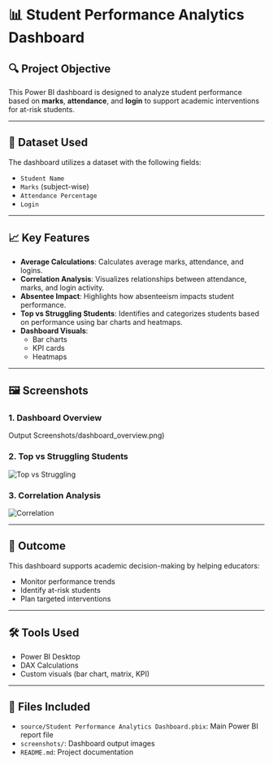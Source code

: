 # 📊 Student Performance Analytics Dashboard

## 🔍 Project Objective
This Power BI dashboard is designed to analyze student performance based on **marks**, **attendance**, and **login** to support academic interventions for at-risk students.

---

## 📁 Dataset Used
The dashboard utilizes a dataset with the following fields:
- `Student Name`
- `Marks` (subject-wise)
- `Attendance Percentage`
- `Login`

---

## 📈 Key Features
- **Average Calculations**: Calculates average marks, attendance, and logins.
- **Correlation Analysis**: Visualizes relationships between attendance, marks, and login activity.
- **Absentee Impact**: Highlights how absenteeism impacts student performance.
- **Top vs Struggling Students**: Identifies and categorizes students based on performance using bar charts and heatmaps.
- **Dashboard Visuals**:
  - Bar charts
  - KPI cards
  - Heatmaps

---

## 🖼️ Screenshots

### 1. Dashboard Overview
Output Screenshots/dashboard_overview.png)

### 2. Top vs Struggling Students
![Top vs Struggling](screenshots/top_vs_struggling.png)

### 3. Correlation Analysis
![Correlation](screenshots/correlation_analysis.png)

---

## 🧠 Outcome
This dashboard supports academic decision-making by helping educators:
- Monitor performance trends
- Identify at-risk students
- Plan targeted interventions

---

## 🛠️ Tools Used
- Power BI Desktop
- DAX Calculations
- Custom visuals (bar chart, matrix, KPI)

---

## 📂 Files Included
- `source/Student Performance Analytics Dashboard.pbix`: Main Power BI report file
- `screenshots/`: Dashboard output images
- `README.md`: Project documentation
